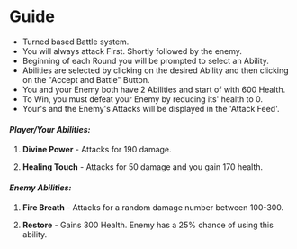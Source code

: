 # Guide
* Turned based Battle system.
* You will always attack First. Shortly followed by the enemy.
* Beginning of each Round you will be prompted to select an Ability.
* Abilities are selected by clicking on the desired Ability and then clicking on the "Accept and Battle" Button.
* You and your Enemy both have 2 Abilities and start of with 600 Health.
* To Win, you must defeat your Enemy by reducing its' health to 0.
* Your's and the Enemy's Attacks will be displayed in the 'Attack Feed'.

#### *Player/Your Abilities:*
1. **Divine Power** - Attacks for 190 damage.

2. **Healing Touch** - Attacks for 50 damage and you gain 170 health.

#### *Enemy Abilities:*
1. **Fire Breath** - Attacks for a random damage number between 100-300.

2. **Restore** - Gains 300 Health. Enemy has a 25% chance of using this ability.
